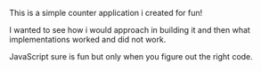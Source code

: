 This is a simple counter application i created for fun!

I wanted to see how i would approach in building it and then what implementations worked and did not work.

JavaScript sure is fun but only when you figure out the right code. 

